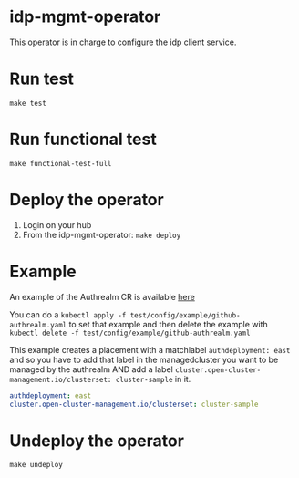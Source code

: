 
[comment]: # ( Copyright Red Hat )
# idp-mgmt-operator
This operator is in charge to configure the idp client service.

# Run test

`make test`

# Run functional test

`make functional-test-full`

# Deploy the operator

1. Login on your hub
2. From the idp-mgmt-operator: `make deploy`

# Example

An example of the Authrealm CR is available [here](test/config/example/github-authrealm.yaml)

You can do a `kubectl apply -f test/config/example/github-authrealm.yaml` to set that example
and then delete the example with `kubectl delete -f test/config/example/github-authrealm.yaml`

This example creates a placement with a matchlabel `authdeployment: east` and so you have to add that label in the managedcluster you want to be managed by the authrealm AND add a label `cluster.open-cluster-management.io/clusterset: cluster-sample` in it.

```yaml
authdeployment: east
cluster.open-cluster-management.io/clusterset: cluster-sample
```

# Undeploy the operator

`make undeploy`
